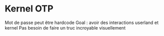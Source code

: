 # Kernel OTP

Mot de passe peut être hardcode
Goal : avoir des interactions userland et kernel
Pas besoin de faire un truc incroyable visuellement
